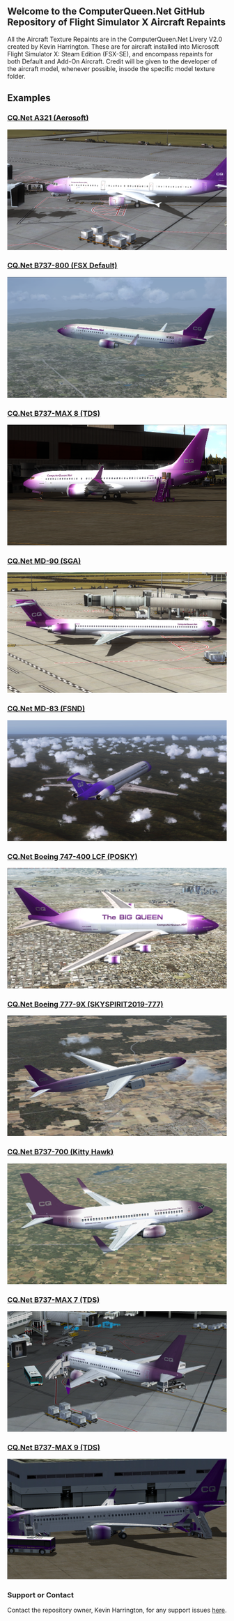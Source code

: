 ## Welcome to the ComputerQueen.Net GitHub Repository of Flight Simulator X Aircraft Repaints
All the Aircraft Texture Repaints are in the ComputerQueen.Net Livery V2.0 created by Kevin Harrington.  These are for aircraft installed into Microsoft Flight Simulator X: Steam Edition (FSX-SE), and encompass repaints for both Default and Add-On Aircraft.  Credit will be given to the developer of the aircraft model, whenever possible, insode the specific model texture folder.

## Examples
### <a href="https://github.com/dizzyqueen/CQNet_fsx_plane_paints/tree/master/CQ_A321">CQ.Net A321 (Aerosoft)</a>
<IMG src="https://github.com/dizzyqueen/CQNet_fsx_plane_paints/blob/master/N321CQ-005.png" style="width:512px;height:277px;">
  
### <a href="https://github.com/dizzyqueen/CQNet_fsx_plane_paints/tree/master/CQ_B738">CQ.Net B737-800 (FSX Default)</a>
<IMG src="https://github.com/dizzyqueen/CQNet_fsx_plane_paints/blob/master/N738CQ-003.png" style="width:512px;height:277px;">
  
### <a href="https://github.com/dizzyqueen/CQNet_fsx_plane_paints/tree/master/CQ_B737-MAX8">CQ.Net B737-MAX 8 (TDS)</a>
<IMG src="https://github.com/dizzyqueen/CQNet_fsx_plane_paints/blob/master/N738CM-008.PNG" style="width:512px;height:277px;">

### <a href="https://github.com/dizzyqueen/CQNet_fsx_plane_paints/tree/master/CQ_MD-90">CQ.Net MD-90 (SGA)</a>
<img src="https://github.com/dizzyqueen/CQNet_fsx_plane_paints/blob/master/N790CQ-001.png" style="width:512px;height:277px;">

### <a href="https://github.com/dizzyqueen/CQNet_fsx_plane_paints/tree/master/CQ_MD-83">CQ.Net MD-83 (FSND)</a>
<IMG SRC="https://github.com/dizzyqueen/CQNet_fsx_plane_paints/blob/master/N717CQ-002.png" style="width:512px;height:277px;">

### <a href="https://github.com/dizzyqueen/CQNet_fsx_plane_paints/tree/master/CQ_B744LCF">CQ.Net Boeing 747-400 LCF (POSKY)</A>
<IMG SRC="https://github.com/dizzyqueen/CQNet_fsx_plane_paints/blob/master/N744BQ-005.png" style="width:512px;height:277px;">

### <a href="https://github.com/dizzyqueen/CQNet_fsx_plane_paints/tree/master/CQ_B777-9X">CQ.Net Boeing 777-9X (SKYSPIRIT2019-777)</A>
<IMG SRC="https://github.com/dizzyqueen/CQNet_fsx_plane_paints/blob/master/N779CQ-001.PNG" style="width:512px;height:277px;">

### <a href="https://github.com/dizzyqueen/CQNet_fsx_plane_paints/tree/master/CQ_B737-700">CQ.Net B737-700 (Kitty Hawk)</a>
<IMG src="https://github.com/dizzyqueen/CQNet_fsx_plane_paints/blob/master/N737CQ-001.png" style="width:512px;height:277px;">

### <a href="https://github.com/dizzyqueen/CQNet_fsx_plane_paints/tree/master/CQ_B737-MAX7">CQ.Net B737-MAX 7 (TDS)</a>
<IMG src="https://github.com/dizzyqueen/CQNet_fsx_plane_paints/blob/master/N737CM-001.png" style="width:512px;height:277px;">
  
### <a href="https://github.com/dizzyqueen/CQNet_fsx_plane_paints/tree/master/CQ_B737-MAX9">CQ.Net B737-MAX 9 (TDS)</a>
<IMG src="https://github.com/dizzyqueen/CQNet_fsx_plane_paints/blob/master/N739CM-041.png" style="width:512px;height:277px;">
  
### Support or Contact

Contact the repository owner, Kevin Harrington, for any support issues <a href="mailto:kevinh3@gmail.com">here</a>.
